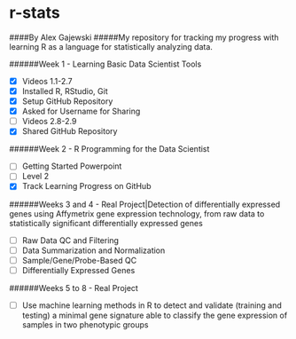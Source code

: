 # r-stats
####By Alex Gajewski
#####My repository for tracking my progress with learning R as a language for statistically analyzing data.

######Week 1 - Learning Basic Data Scientist Tools
- [x] Videos 1.1-2.7
- [x] Installed R, RStudio, Git
- [x] Setup GitHub Repository
- [x] Asked for Username for Sharing
- [ ] Videos 2.8-2.9
- [x] Shared GitHub Repository

######Week 2 - R Programming for the Data Scientist
- [ ] Getting Started Powerpoint
- [ ] Level 2
- [x] Track Learning Progress on GitHub

######Weeks 3 and 4 - Real Project|Detection of differentially expressed genes using Affymetrix gene expression technology, from raw data to statistically significant differentially expressed genes
- [ ] Raw Data QC and Filtering
- [ ] Data Summarization and Normalization
- [ ] Sample/Gene/Probe-Based QC
- [ ] Differentially Expressed Genes

######Weeks 5 to 8 - Real Project
- [ ] Use machine learning methods in R to detect and validate (training and testing) a minimal gene signature able to classify the gene expression of samples in two phenotypic groups
